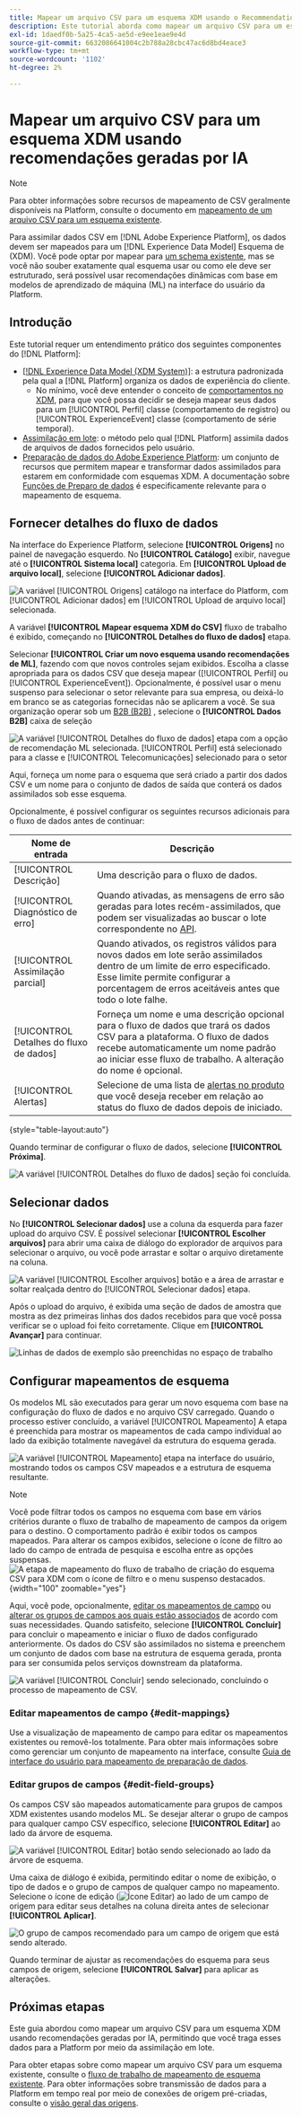 ```yaml
---
title: Mapear um arquivo CSV para um esquema XDM usando o Recommendations gerado por IA
description: Este tutorial aborda como mapear um arquivo CSV para um esquema XDM usando recomendações geradas por IA.
exl-id: 1daedf0b-5a25-4ca5-ae5d-e9ee1eae9e4d
source-git-commit: 6632086641004c2b788a28cbc47ac6d8bd4eace3
workflow-type: tm+mt
source-wordcount: '1102'
ht-degree: 2%

---
```


# Mapear um arquivo CSV para um esquema XDM usando recomendações geradas por IA

>[!NOTE]
>
>Para obter informações sobre recursos de mapeamento de CSV geralmente disponíveis na Platform, consulte o documento em [mapeamento de um arquivo CSV para um esquema existente](./existing-schema.md).

Para assimilar dados CSV em [!DNL Adobe Experience Platform], os dados devem ser mapeados para um [!DNL Experience Data Model] Esquema de (XDM). Você pode optar por mapear para [um schema existente](./existing-schema.md), mas se você não souber exatamente qual esquema usar ou como ele deve ser estruturado, será possível usar recomendações dinâmicas com base em modelos de aprendizado de máquina (ML) na interface do usuário da Platform.

## Introdução

Este tutorial requer um entendimento prático dos seguintes componentes do [!DNL Platform]:

* [[!DNL Experience Data Model (XDM System)]](../../../xdm/home.md): a estrutura padronizada pela qual a [!DNL Platform] organiza os dados de experiência do cliente.
   * No mínimo, você deve entender o conceito de [comportamentos no XDM](../../../xdm/home.md#data-behaviors), para que você possa decidir se deseja mapear seus dados para um [!UICONTROL Perfil] classe (comportamento de registro) ou [!UICONTROL ExperienceEvent] classe (comportamento de série temporal).
* [Assimilação em lote](../../batch-ingestion/overview.md): o método pelo qual [!DNL Platform] assimila dados de arquivos de dados fornecidos pelo usuário.
* [Preparação de dados do Adobe Experience Platform](../../batch-ingestion/overview.md): um conjunto de recursos que permitem mapear e transformar dados assimilados para estarem em conformidade com esquemas XDM. A documentação sobre [Funções de Preparo de dados](../../../data-prep/functions.md) é especificamente relevante para o mapeamento de esquema.

## Fornecer detalhes do fluxo de dados

Na interface do Experience Platform, selecione **[!UICONTROL Origens]** no painel de navegação esquerdo. No **[!UICONTROL Catálogo]** exibir, navegue até o **[!UICONTROL Sistema local]** categoria. Em **[!UICONTROL Upload de arquivo local]**, selecione **[!UICONTROL Adicionar dados]**.

![A variável [!UICONTROL Origens] catálogo na interface do Platform, com [!UICONTROL Adicionar dados] em [!UICONTROL Upload de arquivo local] selecionada.](../../images/tutorials/map-csv-recommendations/local-file-upload.png)

A variável **[!UICONTROL Mapear esquema XDM do CSV]** fluxo de trabalho é exibido, começando no **[!UICONTROL Detalhes do fluxo de dados]** etapa.

Selecionar **[!UICONTROL Criar um novo esquema usando recomendações de ML]**, fazendo com que novos controles sejam exibidos. Escolha a classe apropriada para os dados CSV que deseja mapear ([!UICONTROL Perfil] ou [!UICONTROL ExperienceEvent]). Opcionalmente, é possível usar o menu suspenso para selecionar o setor relevante para sua empresa, ou deixá-lo em branco se as categorias fornecidas não se aplicarem a você. Se sua organização operar sob um [B2B (B2B)](../../../xdm/tutorials/relationship-b2b.md) , selecione o **[!UICONTROL Dados B2B]** caixa de seleção

![A variável [!UICONTROL Detalhes do fluxo de dados] etapa com a opção de recomendação ML selecionada. [!UICONTROL Perfil] está selecionado para a classe e [!UICONTROL Telecomunicações] selecionado para o setor](../../images/tutorials/map-csv-recommendations/select-class-and-industry.png)

Aqui, forneça um nome para o esquema que será criado a partir dos dados CSV e um nome para o conjunto de dados de saída que conterá os dados assimilados sob esse esquema.

Opcionalmente, é possível configurar os seguintes recursos adicionais para o fluxo de dados antes de continuar:

| Nome de entrada | Descrição |
| --- | --- |
| [!UICONTROL Descrição] | Uma descrição para o fluxo de dados. |
| [!UICONTROL Diagnóstico de erro] | Quando ativadas, as mensagens de erro são geradas para lotes recém-assimilados, que podem ser visualizadas ao buscar o lote correspondente no [API](../../batch-ingestion/api-overview.md). |
| [!UICONTROL Assimilação parcial] | Quando ativados, os registros válidos para novos dados em lote serão assimilados dentro de um limite de erro especificado. Esse limite permite configurar a porcentagem de erros aceitáveis antes que todo o lote falhe. |
| [!UICONTROL Detalhes do fluxo de dados] | Forneça um nome e uma descrição opcional para o fluxo de dados que trará os dados CSV para a plataforma. O fluxo de dados recebe automaticamente um nome padrão ao iniciar esse fluxo de trabalho. A alteração do nome é opcional. |
| [!UICONTROL Alertas] | Selecione de uma lista de [alertas no produto](../../../observability/alerts/overview.md) que você deseja receber em relação ao status do fluxo de dados depois de iniciado. |

{style="table-layout:auto"}

Quando terminar de configurar o fluxo de dados, selecione **[!UICONTROL Próxima]**.

![A variável [!UICONTROL Detalhes do fluxo de dados] seção foi concluída.](../../images/tutorials/map-csv-recommendations/dataflow-detail-complete.png)

## Selecionar dados

No **[!UICONTROL Selecionar dados]** use a coluna da esquerda para fazer upload do arquivo CSV. É possível selecionar **[!UICONTROL Escolher arquivos]** para abrir uma caixa de diálogo do explorador de arquivos para selecionar o arquivo, ou você pode arrastar e soltar o arquivo diretamente na coluna.

![A variável [!UICONTROL Escolher arquivos] botão e a área de arrastar e soltar realçada dentro do [!UICONTROL Selecionar dados] etapa.](../../images/tutorials/map-csv-recommendations/upload-files.png)

Após o upload do arquivo, é exibida uma seção de dados de amostra que mostra as dez primeiras linhas dos dados recebidos para que você possa verificar se o upload foi feito corretamente. Clique em **[!UICONTROL Avançar]** para continuar.

![Linhas de dados de exemplo são preenchidas no espaço de trabalho](../../images/tutorials/map-csv-recommendations/data-uploaded.png)

## Configurar mapeamentos de esquema

Os modelos ML são executados para gerar um novo esquema com base na configuração do fluxo de dados e no arquivo CSV carregado. Quando o processo estiver concluído, a variável [!UICONTROL Mapeamento] A etapa é preenchida para mostrar os mapeamentos de cada campo individual ao lado da exibição totalmente navegável da estrutura do esquema gerada.

![A variável [!UICONTROL Mapeamento] etapa na interface do usuário, mostrando todos os campos CSV mapeados e a estrutura de esquema resultante.](../../images/tutorials/map-csv-recommendations/schema-generated.png)

>[!NOTE]
>
>Você pode filtrar todos os campos no esquema com base em vários critérios durante o fluxo de trabalho de mapeamento de campos da origem para o destino. O comportamento padrão é exibir todos os campos mapeados. Para alterar os campos exibidos, selecione o ícone de filtro ao lado do campo de entrada de pesquisa e escolha entre as opções suspensas.<br> ![A etapa de mapeamento do fluxo de trabalho de criação do esquema CSV para XDM com o ícone de filtro e o menu suspenso destacados.](../../images/tutorials/map-csv-recommendations/source-field-to-target-mapping-filter.png "A etapa de mapeamento do fluxo de trabalho de criação do esquema CSV para XDM com o ícone de filtro e o menu suspenso destacados."){width="100" zoomable="yes"}

Aqui, você pode, opcionalmente, [editar os mapeamentos de campo](#edit-mappings) ou [alterar os grupos de campos aos quais estão associados](#edit-schema) de acordo com suas necessidades. Quando satisfeito, selecione **[!UICONTROL Concluir]** para concluir o mapeamento e iniciar o fluxo de dados configurado anteriormente. Os dados do CSV são assimilados no sistema e preenchem um conjunto de dados com base na estrutura de esquema gerada, pronta para ser consumida pelos serviços downstream da plataforma.

![A variável [!UICONTROL Concluir] sendo selecionado, concluindo o processo de mapeamento de CSV.](../../images/tutorials/map-csv-recommendations/finish-mapping.png)

### Editar mapeamentos de campo {#edit-mappings}

Use a visualização de mapeamento de campo para editar os mapeamentos existentes ou removê-los totalmente. Para obter mais informações sobre como gerenciar um conjunto de mapeamento na interface, consulte [Guia de interface do usuário para mapeamento de preparação de dados](../../../data-prep/ui/mapping.md#mapping-interface).

### Editar grupos de campos {#edit-field-groups}

Os campos CSV são mapeados automaticamente para grupos de campos XDM existentes usando modelos ML. Se desejar alterar o grupo de campos para qualquer campo CSV específico, selecione **[!UICONTROL Editar]** ao lado da árvore de esquema.

![A variável [!UICONTROL Editar] botão sendo selecionado ao lado da árvore de esquema.](../../images/tutorials/map-csv-recommendations/edit-schema-structure.png)

Uma caixa de diálogo é exibida, permitindo editar o nome de exibição, o tipo de dados e o grupo de campos de qualquer campo no mapeamento. Selecione o ícone de edição (![Ícone Editar](../../images/tutorials/map-csv-recommendations/edit-icon.png)) ao lado de um campo de origem para editar seus detalhes na coluna direita antes de selecionar **[!UICONTROL Aplicar]**.

![O grupo de campos recomendado para um campo de origem que está sendo alterado.](../../images/tutorials/map-csv-recommendations/select-schema-field.png)

Quando terminar de ajustar as recomendações do esquema para seus campos de origem, selecione **[!UICONTROL Salvar]** para aplicar as alterações.

## Próximas etapas

Este guia abordou como mapear um arquivo CSV para um esquema XDM usando recomendações geradas por IA, permitindo que você traga esses dados para a Platform por meio da assimilação em lote.

Para obter etapas sobre como mapear um arquivo CSV para um esquema existente, consulte o [fluxo de trabalho de mapeamento de esquema existente](./existing-schema.md). Para obter informações sobre transmissão de dados para a Platform em tempo real por meio de conexões de origem pré-criadas, consulte o [visão geral das origens](../../../sources/home.md).
